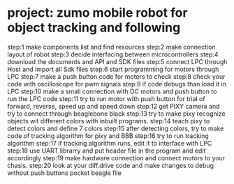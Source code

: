 # project: zumo mobile robot for object tracking and following
step:1 make components list and find resources
step:2 make connection layout of robot
step:3 decide interfacing between microcontrollers
step:4 download the documents and API and SDK files
step:5 connect LPC through Host and import all Sdk files
step:6 start programming for motors through LPC
step:7 make a push button code for motors to check
step:8 check your code with oscilloscope for pwm signals
step:9 if code debugs than load it in LPC
step:10 make a small connection with DC motors and push button to run the LPC code
step:11 try to run motor with push button for trial of forward, reverse, speed up and speed down
step:12 get PIXY camera and try to connect through beaglebone black 
step:13 try to make pixy recognize objects wit different colors with inbuilt programs.
step:14 teach pixy to detect colors and define 7 colors
step:15 after detecting colors, try to make code of tracking algorithm for pixy and BBB
step:16 try to run tracking algorithm
step:17 if tracking algorithm runs, edit it to interface with LPC
step:18 use UART librarry and put header file in the program and edit accordingly
step:19 make hardware connection and connect motors to your chasis.
step:20 look at your diff.drive code and make changes to debug without push buttons
pocket beagle file
